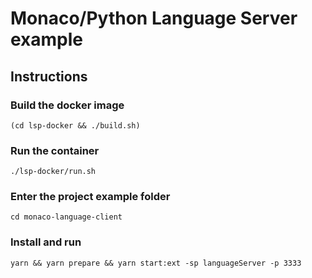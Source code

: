 # Monaco/Python Language Server example

## Instructions

### Build the docker image

```
(cd lsp-docker && ./build.sh)
```

### Run the container

```
./lsp-docker/run.sh
```

### Enter the project example folder

```
cd monaco-language-client
```

### Install and run

```
yarn && yarn prepare && yarn start:ext -sp languageServer -p 3333
```

